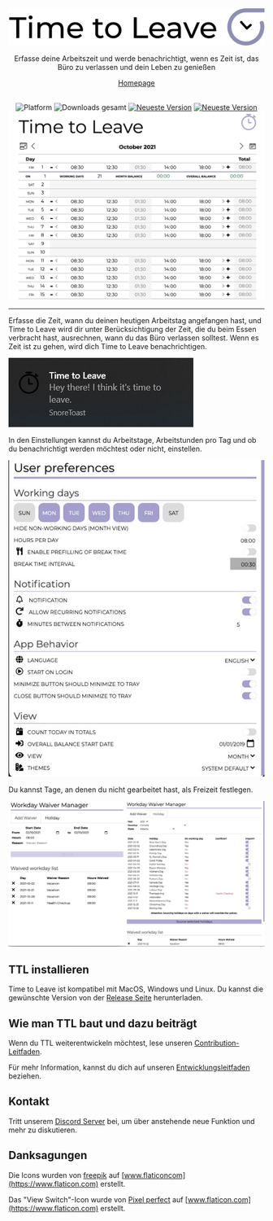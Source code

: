 <div align="center">
  <img src="../../assets/timetoleave.png" alt="Time to Leave Logo">

  <p>Erfasse deine Arbeitszeit und werde benachrichtigt, wenn es Zeit ist, das Büro zu verlassen und dein Leben zu genießen</p>

[Homepage](https://timetoleave.app/)

  <br/>

<img src="https://img.shields.io/badge/platforms-Windows%20%7C%20MacOS%20%7C%20Linux-green" alt="Platform">
<img src="https://img.shields.io/github/downloads/TTLApp/time-to-leave/total" alt="Downloads gesamt">
<a href="https://github.com/TTLApp/time-to-leave/releases/latest"><img src="https://img.shields.io/github/v/release/TTLApp/time-to-leave" alt="Neueste Version"></a>
<a href="http://makeapullrequest.com/"><img src="https://img.shields.io/badge/PRs-welcome-purple" alt="Neueste Version"></a>

   <br/>

  <img src="../images/screenshot.jpg" alt="Time to Leave Screenshot">

  <br/>

</div>

---

Erfasse die Zeit, wann du deinen heutigen Arbeitstag angefangen hast, und Time to Leave wird dir unter Berücksichtigung der Zeit, die du beim Essen verbracht hast, ausrechnen, wann du das Büro verlassen solltest. Wenn es Zeit ist zu gehen, wird dich Time to Leave benachrichtigen.

<img src="../images/notification.jpg" alt="Time to Leave Notification">

In den Einstellungen kannst du Arbeitstage, Arbeitstunden pro Tag und ob du benachrichtigt werden möchtest oder nicht, einstellen.

<img src="../images/preferences.jpg" alt="Time to Leave Preferences">

Du kannst Tage, an denen du nicht gearbeitet hast, als Freizeit festlegen.

<img src="../images/waiver_manager.jpg" alt="Time to Leave Waiver Manager">

## TTL installieren

Time to Leave ist kompatibel mit MacOS, Windows und Linux. Du kannst die gewünschte Version von der [Release Seite](https://github.com/TTLApp/time-to-leave/releases/latest) herunterladen.

## Wie man TTL baut und dazu beiträgt

Wenn du TTL weiterentwickeln möchtest, lese unseren [Contribution-Leitfaden](../CONTRIBUTING.md).

Für mehr Information, kannst du dich auf unseren [Entwicklungsleitfaden](../DEVELOPMENT.md) beziehen.

## Kontakt

Tritt unserem [Discord Server](https://discord.gg/P3KkEF5) bei, um über anstehende neue Funktion und mehr zu diskutieren.

## Danksagungen

Die Icons wurden von [freepik](https://www.flaticon.com/authors/freepik) auf [www.flaticoncom](https://www.flaticon.com) erstellt.

Das "View Switch"-Icon wurde von [Pixel perfect](https://www.flaticon.com/authors/pixel-perfect) auf [www.flaticon.com](https://www.flaticon.com) erstellt.
